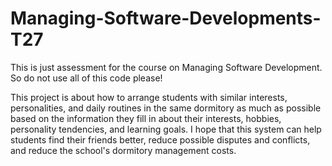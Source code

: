 # Managing-Software-Developments-T27
This is just assessment for the course on Managing Software Development. So do not use all of this code please!

This project is about how to arrange students with similar interests, personalities, and daily routines in the same dormitory as much as possible based on the information they fill in about their interests, hobbies, personality tendencies, and learning goals. I hope that this system can help students find their friends better, reduce possible disputes and conflicts, and reduce the school's dormitory management costs.
